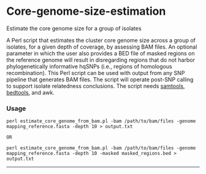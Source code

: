 # Core-genome-size-estimation
Estimate the core genome size for a group of isolates 

A Perl script that estimates the cluster core genome size across a group of isolates, for a given depth of coverage, by assessing BAM files. An optional parameter in which the user also provides a BED file of masked regions on the reference genome will result in disregarding regions that do not harbor phylogenetically informative hqSNPs (i.e., regions of homologous recombination). This Perl script can be used with output from any SNP pipeline that generates BAM files. The script will operate post-SNP calling to support isolate relatedness conclusions. The script needs [samtools](https://github.com/samtools/), [bedtools](http://bedtools.readthedocs.io/en/latest/), and awk.

### Usage
    perl estimate_core_genome_from_bam.pl -bam /path/to/bam/files -genome mapping_reference.fasta -depth 10 > output.txt
    
    OR
    
    perl estimate_core_genome_from_bam.pl -bam /path/to/bam/files -genome mapping_reference.fasta -depth 10 -masked masked_regions.bed > output.txt
---------------------------------------------------------------------------------------------------------------------------------------
